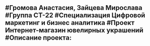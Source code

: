 #Громова Анастасия, Зайцева Мирослава
#Группа СТ-22
#Специализация Цифровой маркетинг и бизнес аналитика
#Проект Интернет-магазин ювелирных украшений
#Описание проекта:
---
